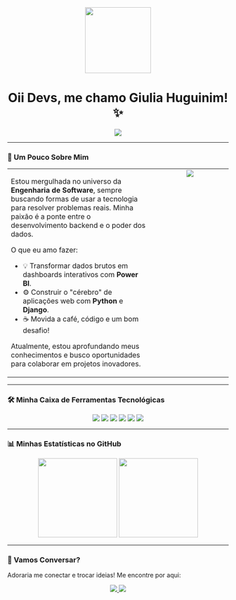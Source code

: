 <div align="center">
  <img src="https://camo.githubusercontent.com/133c55d7e38d265f71256e094b384b7a56b58576b88b6d52122b02a5cf57d04d/68747470733a2f2f6d65646961342e67697068792e636f6d2f6d656469612f76312e59326c6b505463354d4749334e6a4578636e59344e47746a4d6d566a5932647a4d475235623259345a5868745a473830646e49345a6d4532645459315a4841774d33707163535a6c634431324d563970626e526c636d35686246396e61575a66596e6c666157516d5933513963772f4e67757259316f347a3038304a666f797a772f67697068792e676966" width="150">
  <h1>Oii Devs, me chamo Giulia Huguinim! ✨</h1>
  <a href="#">
    <img src="https://readme-typing-svg.herokuapp.com?font=Space+Grotesk&size=24&duration=4000&color=87CEEB&center=true&vCenter=true&width=600&lines=Estudante+de+Engenharia+de+Software;Apaixonada+por+Análise+de+Dados;Desenvolvedora+Python" />
  </a>
</div>

---

### 🚀 Um Pouco Sobre Mim

<table>
  <tr>
    <td valign="top" width="65%">
      <p>Estou mergulhada no universo da <strong>Engenharia de Software</strong>, sempre buscando formas de usar a tecnologia para resolver problemas reais. Minha paixão é a ponte entre o desenvolvimento backend e o poder dos dados.</p>
      <p>O que eu amo fazer:</p>
      <ul>
        <li>💡 Transformar dados brutos em dashboards interativos com <strong>Power BI</strong>.</li>
        <li>⚙️ Construir o "cérebro" de aplicações web com <strong>Python</strong> e <strong>Django</strong>.</li>
        <li>☕ Movida a café, código e um bom desafio!</li>
      </ul>
      <p>Atualmente, estou aprofundando meus conhecimentos e busco oportunidades para colaborar em projetos inovadores.</p>
    </td>
    <td valign="top" width="35%" align="center">
      <img src="https://upload.wikimedia.org/wikipedia/commons/d/d6/Cat_Laptop_-_Idil_Keysan_-_Wikimedia_Giphy_stickers_2019.gif" />
    </td>
  </tr>
</table>

---

### 🛠️ Minha Caixa de Ferramentas Tecnológicas

<p align="center">
  <a href="#"><img src="https://img.shields.io/badge/Python-3776AB?style=for-the-badge&logo=python&logoColor=white" /></a>
  <a href="#"><img src="https://img.shields.io/badge/Django-092E20?style=for-the-badge&logo=django&logoColor=white" /></a>
  <a href="#"><img src="https://img.shields.io/badge/Power%20BI-F2C811?style=for-the-badge&logo=powerbi&logoColor=black" /></a>
  <a href="#"><img src="https://img.shields.io/badge/Java-007396?style=for-the-badge&logo=java&logoColor=white" /></a>
  <a href="#"><img src="https://img.shields.io/badge/SQL-336791?style=for-the-badge&logo=postgresql&logoColor=white" /></a>
  <a href="#"><img src="https://img.shields.io/badge/Git-F05032?style=for-the-badge&logo=git&logoColor=white" /></a>
</p>

---

### 📊 Minhas Estatísticas no GitHub

<div align="center">
  <img height="180em" src="https://github-readme-stats.vercel.app/api?username=giuliahuguinim&show_icons=true&theme=tokyonight&include_all_commits=true&count_private=true&locale=pt-br"/>
  <img height="180em" src="https://github-readme-stats.vercel.app/api/top-langs/?username=giuliahuguinim&layout=compact&langs_count=7&theme=tokyonight&locale=pt-br"/>
</div>

---

### 🤔 Vamos Conversar?

Adoraria me conectar e trocar ideias! Me encontre por aqui:

<p align="center">
  <a href="https://www.linkedin.com/in/giuliahuguinim/" target="_blank">
    <img src="https://img.shields.io/badge/LinkedIn-0A66C2?style=for-the-badge&logo=linkedin&logoColor=white" />
  </a>
  <a href="mailto:giuliavhb@gmail.com">
    <img src="https://img.shields.io/badge/E--mail-D14836?style=for-the-badge&logo=gmail&logoColor=white" />
  </a>
</p>

